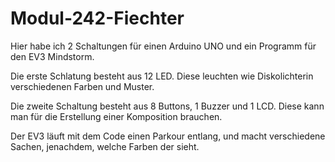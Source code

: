 # Modul-242-Fiechter
Hier habe ich 2 Schaltungen für einen Arduino UNO und ein Programm für den EV3 Mindstorm. <p/>
Die erste Schlatung besteht aus 12 LED. Diese leuchten wie Diskolichterin verschiedenen Farben und Muster.<p/>
Die zweite Schaltung besteht aus 8 Buttons, 1 Buzzer und 1 LCD. Diese kann man für die Erstellung einer Komposition brauchen.<p/>
Der EV3 läuft mit dem Code einen Parkour entlang, und macht verschiedene Sachen, jenachdem, welche Farben der sieht.<p/>

